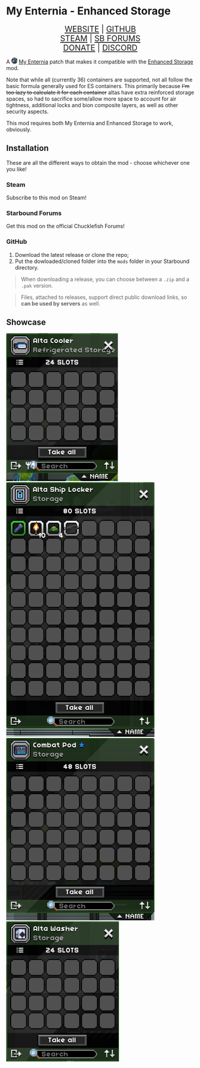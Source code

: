 # My Enternia - Enhanced Storage

<div align="center" style="font-size: 150%;">
<a class="ct_button" href="https://ceterai.github.io/MyEnternia/Mods/MyEnterniaEnhancedStoragePatch">WEBSITE</a> | <a class="ct_button" href="https://github.com/Ceterai/MyEnterniaEnhancedStoragePatch">GITHUB</a><br>
<a class="ct_button" href="https://steamcommunity.com/sharedfiles/filedetails/?id=3278292921">STEAM</a> | <a class="ct_button" href="https://community.playstarbound.com/resources/my-enternia-enhanced-storage-patch.6318/">SB FORUMS</a><br>
<a class="ct_button" href="https://buymeacoffee.com/ceterai">DONATE</a> | <a class="ct_button" href="https://discord.gg/gGEwZ5vbgr">DISCORD</a>
</div>

A ![Ceterai's](https://raw.githubusercontent.com/Ceterai/Enternia/main/interface/bookmarks/icons/ct_alterash_planet.png) [My Enternia](https://github.com/Ceterai/Enternia) patch that makes it compatible with the [Enhanced Storage](https://steamcommunity.com/workshop/filedetails/?id=731220462) mod.

Note that while all (currently 36) containers are supported, not all follow the basic formula generally used for ES containers. This primarily because ~~I'm too lazy to calculate it for each container~~ altas have extra reinforced storage spaces, so had to sacrifice some/allow more space to account for air tightness, additional locks and bion composite layers, as well as other security aspects.

This mod requires both My Enternia and Enhanced Storage to work, obviously.

## Installation

These are all the different ways to obtain the mod - choose whichever one you like!

### Steam

Subscribe to this mod on Steam!

### Starbound Forums

Get this mod on the official Chucklefish Forums!

### GitHub

1. Download the latest release or clone the repo;
1. Put the dowloaded/cloned folder into the `mods` folder in your Starbound directory.

> When downloading a release, you can choose between a `.zip` and a `.pak` version.

> Files, attached to releases, support direct public download links, so **can be used by servers** as well.

## Showcase

![Alta Cooler](https://raw.githubusercontent.com/Ceterai/MyEnterniaEnhancedStoragePatch/refs/heads/main/.meta/images/cooler.png) ![Alta Locker](https://raw.githubusercontent.com/Ceterai/MyEnterniaEnhancedStoragePatch/refs/heads/main/.meta/images/locker.png) ![Alta Pod](https://raw.githubusercontent.com/Ceterai/MyEnterniaEnhancedStoragePatch/refs/heads/main/.meta/images/pod.png) ![Alta Washer](https://raw.githubusercontent.com/Ceterai/MyEnterniaEnhancedStoragePatch/refs/heads/main/.meta/images/washer.png)

